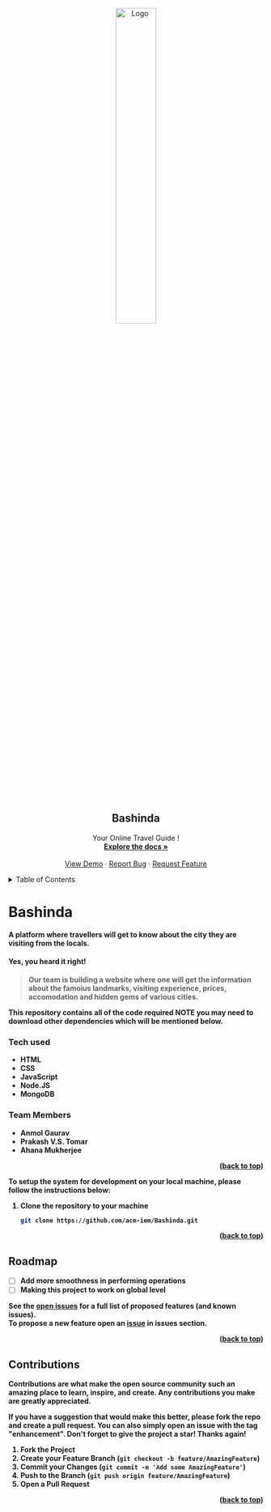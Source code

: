<div id="top"></div>



<!-- PROJECT LOGO -->
<br />
<div align="center">
  <a href="https://github.com/AnmolGauravSingh/Bashinda">
    <img src="https://github.com/AnmolGauravSingh/Bashinda/blob/main/Bashinda_Animated.gif" width="40%" alt="Logo">
  </a>

  <h2 align="center">Bashinda</h3>

  <p align="center">
    Your Online Travel Guide !
    <br />
    <a href="https://github.com/AnmolGauravSingh/Bashinda"><strong>Explore the docs »</strong></a>
    <br />
    <br />
    <a href="https://github.com/AnmolGauravSingh/Bashinda">View Demo</a> 
    ·
    <a href="https://github.com/AnmolGauravSingh/Bashinda">Report Bug</a>
    ·
    <a href="https://github.com/AnmolGauravSingh/Bashinda/issues">Request Feature</a>
  </p>
</div>



<!-- TABLE OF CONTENTS -->
<details>
  <summary>Table of Contents</summary>
  <ol>
    <li>
      <a href="#about">About The Project</a>
      <ul>
        <li><a href="#built">Technology used</a></li>
      </ul>
    </li>
    <li><a href="#roadmap">Roadmap</a></li>
    <li><a href="#contributions">Contributing</a></li>
  </ol>
</details>

<!-- ABOUT THE PROJECT -->
<div id="about"></div>

# Bashinda

 <strong>A platform where travellers will get to know about the city they are visiting from the locals. <strong><br>
#### **Yes, you heard it right!**<br>
>Our team is building a website where one will get the information about the famoius landmarks, visiting experience, prices, accomodation and hidden gems of various cities.

This repository contains all of the code required **NOTE** you may need to download other dependencies which will be mentioned below. 




   
### Tech used

  <ul>
    <li>HTML</li>
    <li>CSS</li>
    <li>JavaScript</li>
    <li>Node.JS</li>
    <li>MongoDB</li>
  </ul>
  
  <h3> Team Members</h3>
  <ul>
    <li>Anmol Gaurav</li>
    <li>Prakash V.S. Tomar</li>
    <li>Ahana Mukherjee</li>
     
  </ul>


<p align="right">(<a href="#top">back to top</a>)</p>


To setup the system for development on your local machine, please follow the instructions below:

1. Clone the repository to your machine

   ```bash
   git clone https://github.com/acm-iem/Bashinda.git
   ```





<p align="right">(<a href="#top">back to top</a>)</p>
<div id="roadmap"></div>
   
<!-- ROADMAP -->
## Roadmap

- [ ] Add more smoothness in performing operations
- [ ] Making this project to work on global level

See the [open issues](https://github.com/acm-iem/Bashinda/issues) for a full list of proposed features (and known issues).
  <br> To propose a new feature open an [issue](https://github.com/acm-iem/Bashinda/issues) in issues section.

<p align="right">(<a href="#top">back to top</a>)</p>


<div id="contributions"></div>
   
<!-- CONTRIBUTING -->
## Contributions


Contributions are what make the open source community such an amazing place to learn, inspire, and create. Any contributions you make are **greatly appreciated**.

If you have a suggestion that would make this better, please fork the repo and create a pull request. You can also simply open an issue with the tag "enhancement".
Don't forget to give the project a star! Thanks again!

1. Fork the Project
2. Create your Feature Branch (`git checkout -b feature/AmazingFeature`)
3. Commit your Changes (`git commit -m 'Add some AmazingFeature'`)
4. Push to the Branch (`git push origin feature/AmazingFeature`)
5. Open a Pull Request

<p align="right">(<a href="#top">back to top</a>)</p>


